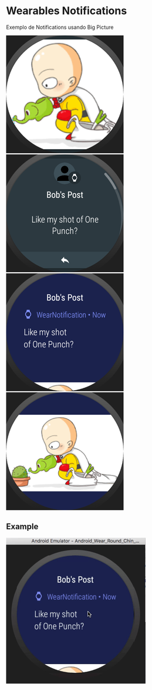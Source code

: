 # Wearables Notifications

Exemplo de Notifications usando Big Picture

![](screenshots/Screenshot_1509761278.png)
![](screenshots/Screenshot_1509761283.png)
![](screenshots/Screenshot_1509761304.png)
![](screenshots/Screenshot_1509761307.png)


Example
--------

![](screenshots/ezgif-4-5f92d5537e.gif)

